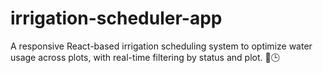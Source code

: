 # irrigation-scheduler-app
A responsive React-based irrigation scheduling system to optimize water usage across plots, with real-time filtering by status and plot. 🚿🕒
